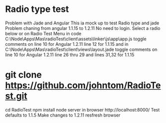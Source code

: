 Radio type test
========================
Problem with Jade and Angular
     This ia mock up to test Radio type and jade
     Problem chaning from angular 1.1.15 to 1.2.11
     No need to login.
     Select a radio below or on Radio Test Menu
     in code C:\Node\Apps\Mas\radioTest\client\assets\linker\js\app\app.js
     toggle comments on line 10 for Angular 1.2.11 line 12 for 1.1.15
     and in C:\Node\Apps\Mas\radioTest\client\views\layout.jade
     toggle comments on line 10 for Angular 1.2.11 line 26 thru 29 and lines 31,32 for 1.1.15
     
# git clone https://github.com/johntom/RadioTest.git
  cd RadioTest
  npm install
  node server
  in browser  http://localhost:8000/
  Test defaults to 1.1.5
  Make changes to 1.2.11
  resfresh browser